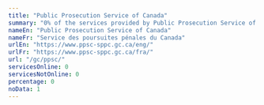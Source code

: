 ```yaml
---
title: "Public Prosecution Service of Canada"
summary: "0% of the services provided by Public Prosecution Service of Canada are available end-to-end online. 0 are available online, and 0 are not available online."
nameEn: "Public Prosecution Service of Canada"
nameFr: "Service des poursuites pénales du Canada"
urlEn: "https://www.ppsc-sppc.gc.ca/eng/"
urlFr: "https://www.ppsc-sppc.gc.ca/fra/"
url: "/gc/ppsc/"
servicesOnline: 0
servicesNotOnline: 0
percentage: 0
noData: 1
---
```

